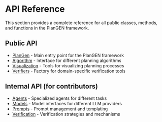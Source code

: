 # API Reference

This section provides a complete reference for all public classes, methods, and functions in the PlanGEN framework.

## Public API

- [PlanGen](plangen.md) - Main entry point for the PlanGEN framework
- [Algorithm](algorithm.md) - Interface for different planning algorithms
- [Visualization](visualization.md) - Tools for visualizing planning processes
- [Verifiers](verifiers.md) - Factory for domain-specific verification tools

## Internal API (for contributors)

- [Agents](agents.md) - Specialized agents for different tasks
- [Models](models.md) - Model interfaces for different LLM providers
- [Prompts](prompts.md) - Prompt management and templating
- [Verification](verification.md) - Verification strategies and mechanisms